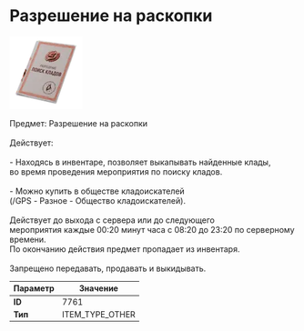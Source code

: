 # Разрешение на раскопки

![Item Image](../img/7761.webp?raw=true)

Предмет: Разрешение на раскопки<br><br>Действует: <br><br>- Находясь в инвентаре, позволяет выкапывать найденные клады,<br>во время проведения мероприятия по поиску кладов.<br><br>- Можно купить в обществе кладоискателей<br>(/GPS - Разное - Общество кладоискателей).<br><br>Действует до выхода с сервера или до следующего<br>мероприятия каждые 00:20 минут часа с 08:20 до 23:20 по серверному времени.<br>По окончанию действия предмет пропадает из инвентаря.<br><br>Запрещено передавать, продавать и выкидывать.


| Параметр | Значение |
|----------|----------|
| **ID** | 7761 |
| **Тип** | ITEM_TYPE_OTHER |

